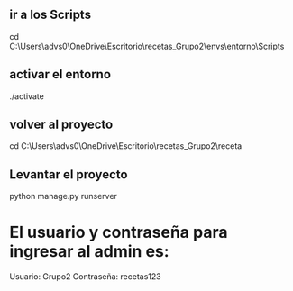 ## ir a los Scripts
cd C:\Users\advs0\OneDrive\Escritorio\recetas_Grupo2\envs\entorno\Scripts

## activar el entorno
./activate

## volver al proyecto
cd C:\Users\advs0\OneDrive\Escritorio\recetas_Grupo2\receta

## Levantar el proyecto
python manage.py runserver

# El usuario y contraseña para ingresar al admin es:
Usuario: Grupo2
Contraseña: recetas123